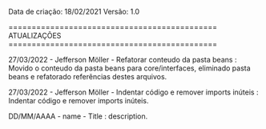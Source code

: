 Data de criação: 18/02/2021
Versão: 1.0

============================================= ATUALIZAÇÕES =============================================

27/03/2022 - Jefferson Möller - Refatorar conteudo da pasta beans : Movido o conteudo da pasta beans para core/interfaces, eliminado pasta beans e refatorado referências destes arquivos.

27/03/2022 - Jefferson Möller - Indentar código e remover imports inúteis : Indentar código e remover imports inúteis.

DD/MM/AAAA - name - Title : description.

